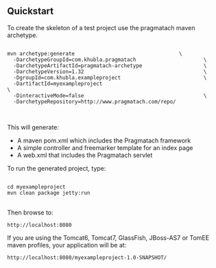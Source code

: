 
Quickstart
------------------------

To create the skeleton of a test project use the pragmatach maven archetype.

<pre>
<code>
mvn archetype:generate                                  \
  -DarchetypeGroupId=com.khubla.pragmatach       				\
  -DarchetypeArtifactId=pragmatach-archetype     				\
  -DarchetypeVersion=1.32                        				\
  -DgroupId=com.khubla.exampleproject            				\
  -DartifactId=myexampleproject				  				 				\
  -DinteractiveMode=false                        				\
  -DarchetypeRepository=http://www.pragmatach.com/repo/
  
</code>
</pre>

This will generate:

* A maven pom.xml which includes the Pragmatach framework
* A simple controller and freemarker template for an index page
* A web.xml that includes the Pragmatach servlet

To run the generated project, type:

<pre>
<code>
cd myexampleproject
mvn clean package jetty:run
</code>
</pre>

Then browse to:

`http://localhost:8080`

If you are using the Tomcat6, Tomcat7, GlassFish, JBoss-AS7 or TomEE maven profiles, your application will be at:

`http://localhost:8080/myexampleproject-1.0-SNAPSHOT/`


